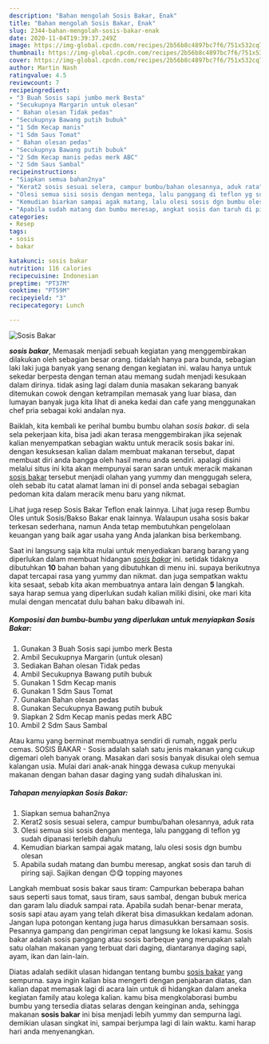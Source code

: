 ```yaml
---
description: "Bahan mengolah Sosis Bakar, Enak"
title: "Bahan mengolah Sosis Bakar, Enak"
slug: 2344-bahan-mengolah-sosis-bakar-enak
date: 2020-11-04T19:39:37.249Z
image: https://img-global.cpcdn.com/recipes/2b56b8c4897bc7f6/751x532cq70/sosis-bakar-foto-resep-utama.jpg
thumbnail: https://img-global.cpcdn.com/recipes/2b56b8c4897bc7f6/751x532cq70/sosis-bakar-foto-resep-utama.jpg
cover: https://img-global.cpcdn.com/recipes/2b56b8c4897bc7f6/751x532cq70/sosis-bakar-foto-resep-utama.jpg
author: Martin Nash
ratingvalue: 4.5
reviewcount: 7
recipeingredient:
- "3 Buah Sosis sapi jumbo merk Besta"
- "Secukupnya Margarin untuk olesan"
- " Bahan olesan Tidak pedas"
- "Secukupnya Bawang putih bubuk"
- "1 Sdm Kecap manis"
- "1 Sdm Saus Tomat"
- " Bahan olesan pedas"
- "Secukupnya Bawang putih bubuk"
- "2 Sdm Kecap manis pedas merk ABC"
- "2 Sdm Saus Sambal"
recipeinstructions:
- "Siapkan semua bahan2nya"
- "Kerat2 sosis sesuai selera, campur bumbu/bahan olesannya, aduk rata"
- "Olesi semua sisi sosis dengan mentega, lalu panggang di teflon yg sudah dipanasi terlebih dahulu"
- "Kemudian biarkan sampai agak matang, lalu olesi sosis dgn bumbu olesan"
- "Apabila sudah matang dan bumbu meresap, angkat sosis dan taruh di piring saji. Sajikan dengan 😊😋 topping mayones"
categories:
- Resep
tags:
- sosis
- bakar

katakunci: sosis bakar 
nutrition: 116 calories
recipecuisine: Indonesian
preptime: "PT37M"
cooktime: "PT59M"
recipeyield: "3"
recipecategory: Lunch

---
```



![Sosis Bakar](https://img-global.cpcdn.com/recipes/2b56b8c4897bc7f6/751x532cq70/sosis-bakar-foto-resep-utama.jpg)

<b><i>sosis bakar</i></b>, Memasak menjadi sebuah kegiatan yang menggembirakan dilakukan oleh sebagian besar orang. tidaklah hanya para bunda, sebagian laki laki juga banyak yang senang dengan kegiatan ini. walau hanya untuk sekedar berpesta dengan teman atau memang sudah menjadi kesukaan dalam dirinya. tidak asing lagi dalam dunia masakan sekarang banyak ditemukan cowok dengan ketrampilan memasak yang luar biasa, dan lumayan banyak juga kita lihat di aneka kedai dan cafe yang menggunakan chef pria sebagai koki andalan nya.

Baiklah, kita kembali ke perihal bumbu bumbu olahan <i>sosis bakar</i>. di sela sela pekerjaan kita, bisa jadi akan terasa menggembirakan jika sejenak kalian menyempatkan sebagian waktu untuk meracik sosis bakar ini. dengan kesuksesan kalian dalam membuat makanan tersebut, dapat membuat diri anda bangga oleh hasil menu anda sendiri. apalagi disini melalui situs ini kita akan mempunyai saran saran untuk meracik makanan <u>sosis bakar</u> tersebut menjadi olahan yang yummy dan menggugah selera, oleh sebab itu catat alamat laman ini di ponsel anda sebagai sebagian pedoman kita dalam meracik menu baru yang nikmat.

Lihat juga resep Sosis Bakar Teflon enak lainnya. Lihat juga resep Bumbu Oles untuk Sosis/Bakso Bakar enak lainnya. Walaupun usaha sosis bakar terkesan sederhana, namun Anda tetap membutuhkan pengelolaan keuangan yang baik agar usaha yang Anda jalankan bisa berkembang.


Saat ini langsung saja kita mulai untuk menyediakan barang barang yang diperlukan dalam membuat hidangan <u><i>sosis bakar</i></u> ini. setidak tidaknya dibutuhkan <b>10</b> bahan bahan yang dibutuhkan di menu ini. supaya berikutnya dapat tercapai rasa yang yummy dan nikmat. dan juga sempatkan waktu kita sesaat, sebab kita akan membuatnya antara lain dengan <b>5</b> langkah. saya harap semua yang diperlukan sudah kalian miliki disini, oke mari kita mulai dengan mencatat dulu bahan baku dibawah ini.

<!--inarticleads1-->

##### Komposisi dan bumbu-bumbu yang diperlukan untuk menyiapkan Sosis Bakar:

1. Gunakan 3 Buah Sosis sapi jumbo merk Besta
1. Ambil Secukupnya Margarin (untuk olesan)
1. Sediakan  Bahan olesan Tidak pedas
1. Ambil Secukupnya Bawang putih bubuk
1. Gunakan 1 Sdm Kecap manis
1. Gunakan 1 Sdm Saus Tomat
1. Gunakan  Bahan olesan pedas
1. Gunakan Secukupnya Bawang putih bubuk
1. Siapkan 2 Sdm Kecap manis pedas merk ABC
1. Ambil 2 Sdm Saus Sambal


Atau kamu yang berminat membuatnya sendiri di rumah, nggak perlu cemas. SOSIS BAKAR - Sosis adalah salah satu jenis makanan yang cukup digemari oleh banyak orang. Masakan dari sosis banyak disukai oleh semua kalangan usia. Mulai dari anak-anak hingga dewasa cukup menyukai makanan dengan bahan dasar daging yang sudah dihaluskan ini. 

<!--inarticleads2-->

##### Tahapan menyiapkan Sosis Bakar:

1. Siapkan semua bahan2nya
1. Kerat2 sosis sesuai selera, campur bumbu/bahan olesannya, aduk rata
1. Olesi semua sisi sosis dengan mentega, lalu panggang di teflon yg sudah dipanasi terlebih dahulu
1. Kemudian biarkan sampai agak matang, lalu olesi sosis dgn bumbu olesan
1. Apabila sudah matang dan bumbu meresap, angkat sosis dan taruh di piring saji. Sajikan dengan 😊😋 topping mayones


Langkah membuat sosis bakar saus tiram: Campurkan beberapa bahan saus seperti saus tomat, saus tiram, saus sambal, dengan bubuk merica dan garam lalu diaduk sampai rata. Apabila sudah benar-benar merata, sosis sapi atau ayam yang telah dikerat bisa dimasukkan kedalam adonan. Jangan lupa potongan kentang juga harus dimasukkan bersamaan sosis. Pesannya gampang dan pengiriman cepat langsung ke lokasi kamu. Sosis bakar adalah sosis panggang atau sosis barbeque yang merupakan salah satu olahan makanan yang terbuat dari daging, diantaranya daging sapi, ayam, ikan dan lain-lain. 

Diatas adalah sedikit ulasan hidangan tentang bumbu <u>sosis bakar</u> yang sempurna. saya ingin kalian bisa mengerti dengan penjabaran diatas, dan kalian dapat memasak lagi di acara lain untuk di hidangkan dalam aneka kegiatan family atau kolega kalian. kamu bisa mengkolaborasi bumbu bumbu yang tersedia diatas selaras dengan keinginan anda, sehingga makanan <b>sosis bakar</b> ini bisa menjadi lebih yummy dan sempurna lagi. demikian ulasan singkat ini, sampai berjumpa lagi di lain waktu. kami harap hari anda menyenangkan.
